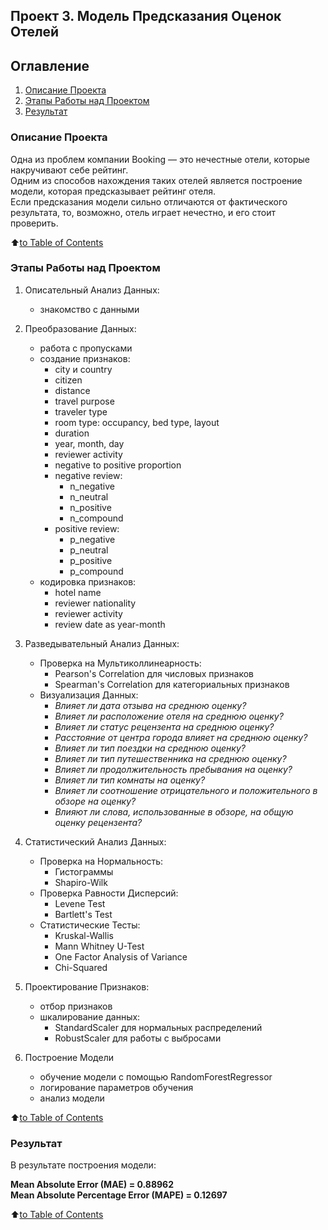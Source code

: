 ## **Проект 3. Модель Предсказания Оценок Отелей**

## Оглавление
1. [Описание Проекта](README.md#описание-проекта)
2. [Этапы Работы над Проектом](README.md#этапы-работы-над-проектом)
3. [Результат](README.md#результат)


### Описание Проекта

Одна из проблем компании Booking — это нечестные отели, которые накручивают себе рейтинг. \
Одним из способов нахождения таких отелей является построение модели, которая предсказывает рейтинг отеля. \
Если предсказания модели сильно отличаются от фактического результата, то, возможно, отель играет нечестно, и его стоит проверить.


:arrow_up:[to Table of Contents](README.md#оглавление)


### Этапы Работы над Проектом

1. Описательный Анализ Данных:
   - знакомство с данными

2. Преобразование Данных:
   - работа с пропусками
   - создание признаков:
      - city и country
      - citizen
      - distance
      - travel purpose
      - traveler type
      - room type: occupancy, bed type, layout
      - duration
      - year, month, day
      - reviewer activity
      - negative to positive proportion
      - negative review:
         - n_negative
         - n_neutral
         - n_positive
         - n_compound
      - positive review:
         - p_negative
         - p_neutral
         - p_positive
         - p_compound
   - кодировка признаков:
      - hotel name
      - reviewer nationality
      - reviewer activity
      - review date as year-month

1. Разведывательный Анализ Данных:
   - Проверка на Мультиколлинеарность:
      - Pearson's Correlation для числовых признаков
      - Spearman's Correlation для категориальных признаков
   - Визуализация Данных:
      - *Влияет ли дата отзыва на среднюю оценку?*
      - *Влияет ли расположение отеля на среднюю оценку?*
      - *Влияет ли статус рецензента на среднюю оценку?*
      - *Расстояние от центра города влияет на среднюю оценку?*
      - *Влияет ли тип поездки на среднюю оценку?*
      - *Влияет ли тип путешественника на среднюю оценку?*
      - *Влияет ли продолжительность пребывания на оценку?*
      - *Влияет ли тип комнаты на оценку?*
      - *Влияет ли соотношение отрицательного и положительного в обзоре на оценку?*
      - *Влияют ли слова, использованные в обзоре, на общую оценку рецензента?*


4. Статистический Анализ Данных:
   - Проверка на Нормальность:
      - Гистограммы
      - Shapiro-Wilk
   - Проверка Равности Дисперсий:
      - Levene Test
      - Bartlett's Test
   - Статистические Тесты:
      - Kruskal-Wallis
      - Mann Whitney U-Test
      - One Factor Analysis of Variance
      - Chi-Squared

5. Проектирование Признаков:
   - отбор признаков
   - шкалирование данных:
      - StandardScaler для нормальных распределений
      - RobustScaler для работы с выбросами

6. Построение Модели
   - обучение модели с помощью RandomForestRegressor
   - логирование параметров обучения
   - анализ модели


:arrow_up:[to Table of Contents](README.md#оглавление)


### Результат
В результате построения модели:

**Mean Absolute Error (MAE) = 0.88962** \
**Mean Absolute Percentage Error (MAPE) = 0.12697**


:arrow_up:[to Table of Contents](README.md#оглавление)
